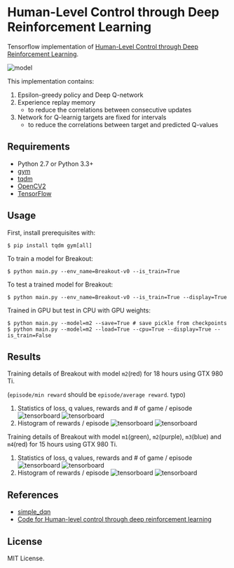 # Human-Level Control through Deep Reinforcement Learning

Tensorflow implementation of [Human-Level Control through Deep Reinforcement Learning](http://home.uchicago.edu/~arij/journalclub/papers/2015_Mnih_et_al.pdf).

![model](assets/model.png)

This implementation contains:

1. Epsilon-greedy policy and Deep Q-network
2. Experience replay memory
    - to reduce the correlations between consecutive updates
3. Network for Q-learnig targets are fixed for intervals
    - to reduce the correlations between target and predicted Q-values


## Requirements

- Python 2.7 or Python 3.3+
- [gym](https://github.com/openai/gym)
- [tqdm](https://github.com/tqdm/tqdm)
- [OpenCV2](http://opencv.org/)
- [TensorFlow](https://www.tensorflow.org/)


## Usage

First, install prerequisites with:

    $ pip install tqdm gym[all]

To train a model for Breakout:

    $ python main.py --env_name=Breakout-v0 --is_train=True

To test a trained model for Breakout:

    $ python main.py --env_name=Breakout-v0 --is_train=True --display=True

Trained in GPU but test in CPU with GPU weights:

    $ python main.py --model=m2 --save=True # save pickle from checkpoints
    $ python main.py --model=m2 --load=True --cpu=True --display=True --is_train=False


## Results

Training details of Breakout with model `m2`(red) for 18 hours using GTX 980 Ti.

(`episode/min reward` should be `episode/average reward`. typo)

1. Statistics of loss, q values, rewards and # of game / episode
![tensorboard](assets/0518_scalar_step_m2.png)
![tensorboard](assets/0518_scalar_wall_m2.png)
2. Histogram of rewards / episode
![tensorboard](assets/0518_hist_step_m2.png)
![tensorboard](assets/0518_hist_wall_m2.png)

Training details of Breakout with model `m1`(green), `m2`(purple), `m3`(blue) and `m4`(red) for 15 hours using GTX 980 Ti.

1. Statistics of loss, q values, rewards and # of game / episode
![tensorboard](assets/0519_scalar_step_all.png)
![tensorboard](assets/0519_scalar_wall_all.png)
2. Histogram of rewards / episode
![tensorboard](assets/0519_hist_step_all.png)
![tensorboard](assets/0519_hist_wall_all.png)


## References

- [simple_dqn](https://github.com/tambetm/simple_dqn.git)
- [Code for Human-level control through deep reinforcement learning](https://sites.google.com/a/deepmind.com/dqn/)


## License

MIT License.
